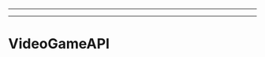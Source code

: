 ---------------------------------------------
----------------------------------------------------------------------------------------------------
# VideoGameAPI
